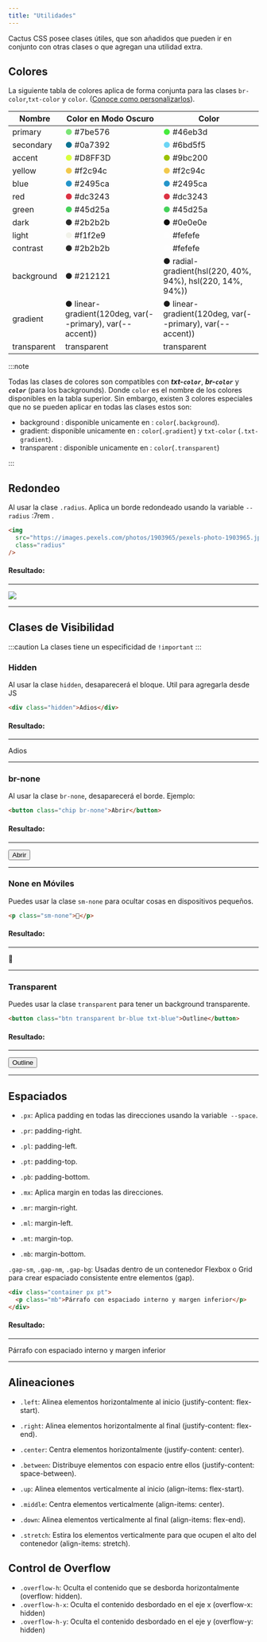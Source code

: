 ```yaml
---
title: "Utilidades"
---
```


Cactus CSS posee clases útiles, que son añadidos que pueden ir en conjunto con otras clases o que agregan una utilidad extra.

<h2 class="txt-gradient">Colores</h2>

La siguiente tabla de colores aplica de forma conjunta para las clases `br-color`,`txt-color` y `color`. ([Conoce como personalizarlos](/current/03-personalizar/)).

| Nombre      | Color en Modo Oscuro                                                                       | Color                                                                                                                                  |
| ----------- | ------------------------------------------------------------------------------------------ | -------------------------------------------------------------------------------------------------------------------------------------- |
| primary     | <span style="color:#7be576">●</span> #7be576                                               | <span style="color:#46eb3d">●</span> #46eb3d                                                                                           |
| secondary   | <span style="color:#0a7392">●</span> #0a7392                                               | <span style="color:#6bd5f5">●</span> #6bd5f5                                                                                           |
| accent      | <span style="color:#D8FF3D">●</span> #D8FF3D                                               | <span style="color:#9bc200">●</span> #9bc200                                                                                           |
| yellow      | <span style="color:#f2c94c">●</span> #f2c94c                                               | <span style="color:#f2c94c">●</span> #f2c94c                                                                                           |
| blue        | <span style="color:#2495ca">●</span> #2495ca                                               | <span style="color:#2495ca">●</span> #2495ca                                                                                           |
| red         | <span style="color:#dc3243">●</span> #dc3243                                               | <span style="color:#dc3243">●</span> #dc3243                                                                                           |
| green       | <span style="color:#45d25a">●</span> #45d25a                                               | <span style="color:#45d25a">●</span> #45d25a                                                                                           |
| dark        | <span style="color:#2b2b2b">●</span> #2b2b2b                                               | <span style="color:#0e0e0e">●</span> #0e0e0e                                                                                           |
| light       | <span style="color:#f1f2e9">●</span> #f1f2e9                                               | <span style="color:#fefefe">●</span> #fefefe                                                                                           |
| contrast    | <span style="color:#2b2b2b">●</span> #2b2b2b                                               | <span style="color:#fefefe">●</span> #fefefe                                                                                           |
| background  | <span style="color:#212121">●</span> #212121                                               | <span style="radial-gradient(hsl(220, 40%, 94%), hsl(220, 14%, 94%))">●</span> radial-gradient(hsl(220, 40%, 94%), hsl(220, 14%, 94%)) |
| gradient    | <span class="txt-gradient">●</span> linear-gradient(120deg, var(--primary), var(--accent)) | <span class="txt-gradient">●</span> linear-gradient(120deg, var(--primary), var(--accent))                                             |
| transparent | transparent                                                                                | transparent                                                                                                                            |

:::note

Todas las clases de colores son compatibles con **_txt-`color`_**, **_br-`color`_** y **_`color`_** (para los backgrounds). Donde `color` es el nombre de los colores disponibles en la tabla superior.
Sin embargo, existen 3 colores especiales que no se pueden aplicar en todas las clases estos son:

- background : disponible unicamente en : `color`(`.background`).
- gradient: disponible unicamente en : `color`(`.gradient`) y `txt-color` (`.txt-gradient`).
- transparent : disponible unicamente en : `color`(`.transparent`)

:::

## Redondeo

Al usar la clase `.radius`. Aplica un borde redondeado usando la variable `--radius` :7rem .

```html
<img
  src="https://images.pexels.com/photos/1903965/pexels-photo-1903965.jpeg?auto=compress&cs=tinysrgb&w=1260&h=750&dpr=1"
  class="radius"
/>
```

#### Resultado:

---

<img src="https://images.pexels.com/photos/1903965/pexels-photo-1903965.jpeg?auto=compress&cs=tinysrgb&w=1260&h=750&dpr=1" class="radius"/>

---

## Clases de Visibilidad

:::caution
La clases tiene un especificidad de `!important`
:::

### Hidden

Al usar la clase `hidden`, desaparecerá el bloque. Util para agregarla desde JS

```html
<div class="hidden">Adios</div>
```

#### Resultado:

---

<div class="hidden"> Adios </div>

---

### br-none

Al usar la clase `br-none`, desaparecerá el borde. Ejemplo:

```html
<button class="chip br-none">Abrir</button>
```

#### Resultado:

---

<button class="chip br-none">Abrir</button>

---

### None en Móviles

Puedes usar la clase `sm-none` para ocultar cosas en dispositivos pequeños.

```html
<p class="sm-none">👻</p>
```

#### Resultado:

---

<p class="sm-none">👻</p>

---

### Transparent

Puedes usar la clase `transparent` para tener un background transparente.

```html
<button class="btn transparent br-blue txt-blue">Outline</button>
```

#### Resultado:

---

<button class="btn transparent br-blue txt-blue">Outline</button>

---

## Espaciados

- `.px`: Aplica padding en todas las direcciones usando la variable` --space`.

- `.pr`: padding-right.

- `.pl`: padding-left.

- `.pt`: padding-top.

- `.pb`: padding-bottom.

- `.mx`: Aplica margin en todas las direcciones.

- `.mr`: margin-right.

- `.ml`: margin-left.

- `.mt`: margin-top.

- `.mb`: margin-bottom.

`.gap-sm`, `.gap-nm`, `.gap-bg`: Usadas dentro de un contenedor Flexbox o Grid para crear espaciado consistente entre elementos (gap).

```html
<div class="container px pt">
  <p class="mb">Párrafo con espaciado interno y margen inferior</p>
</div>
```

#### Resultado:

---

<div class="container px pt">
  <p class="mb">Párrafo con espaciado interno y margen inferior</p>
</div>

---

## Alineaciones

- `.left`: Alinea elementos horizontalmente al inicio (justify-content: flex-start).

- `.right`: Alinea elementos horizontalmente al final (justify-content: flex-end).

- `.center`: Centra elementos horizontalmente (justify-content: center).

- `.between`: Distribuye elementos con espacio entre ellos (justify-content: space-between).

- `.up`: Alinea elementos verticalmente al inicio (align-items: flex-start).

- `.middle`: Centra elementos verticalmente (align-items: center).

- `.down`: Alinea elementos verticalmente al final (align-items: flex-end).

- `.stretch`: Estira los elementos verticalmente para que ocupen el alto del contenedor (align-items: stretch).

## Control de Overflow

- `.overflow-h`: Oculta el contenido que se desborda horizontalmente (overflow: hidden).
- `.overflow-h-x`: Oculta el contenido desbordado en el eje x (overflow-x: hidden)
- `.overflow-h-y`: Oculta el contenido desbordado en el eje y (overflow-y: hidden)

